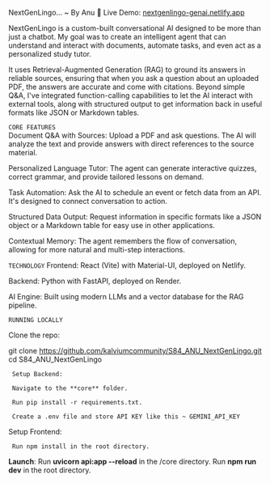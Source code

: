NextGenLingo...
~ By Anu 🤍
Live Demo: [nextgenlingo-genai.netlify.app](Next-Gen-Lingo)

NextGenLingo is a custom-built conversational AI designed to be more than just a chatbot.
My goal was to create an intelligent agent that can understand and interact with documents, automate tasks, and even act as a personalized study tutor.

It uses Retrieval-Augmented Generation (RAG) to ground its answers in reliable sources, ensuring that when you ask a question about an uploaded PDF, the answers are accurate and come with citations. Beyond simple Q&A, I've integrated function-calling capabilities to let the AI interact with external tools, along with structured output to get information back in useful formats like JSON or Markdown tables.

`CORE FEATURES`  
Document Q&A with Sources: Upload a PDF and ask questions. The AI will analyze the text and provide answers with direct references to the source material.

Personalized Language Tutor: The agent can generate interactive quizzes, correct grammar, and provide tailored lessons on demand.

Task Automation: Ask the AI to schedule an event or fetch data from an API. It's designed to connect conversation to action.

Structured Data Output: Request information in specific formats like a JSON object or a Markdown table for easy use in other applications.

Contextual Memory: The agent remembers the flow of conversation, allowing for more natural and multi-step interactions.

`TECHNOLOGY`
Frontend: React (Vite) with Material-UI, deployed on Netlify.

Backend: Python with FastAPI, deployed on Render.

AI Engine: Built using modern LLMs and a vector database for the RAG pipeline.

`RUNNING LOCALLY`

Clone the repo:

git clone https://github.com/kalviumcommunity/S84_ANU_NextGenLingo.git
cd S84_ANU_NextGenLingo

     Setup Backend:

     Navigate to the **core** folder.

     Run pip install -r requirements.txt.

     Create a .env file and store API KEY like this ~ GEMINI_API_KEY

Setup Frontend:

     Run npm install in the root directory.

**Launch**:
Run **uvicorn api:app --reload** in the /core directory.
Run **npm run dev** in the root directory.